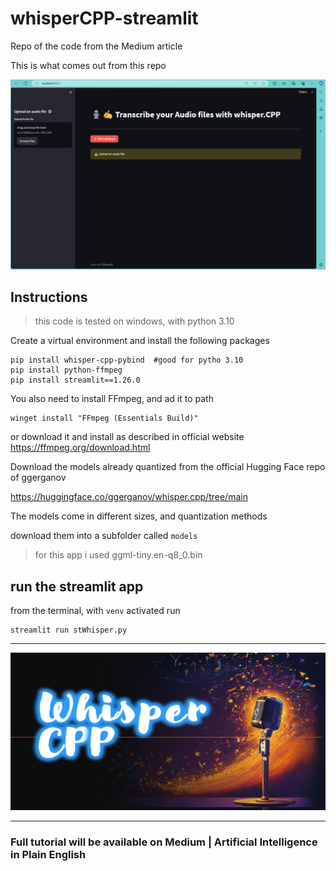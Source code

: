 # whisperCPP-streamlit


Repo of the code from the Medium article


This is what comes out from this repo

<img src='https://github.com/fabiomatricardi/whisperCPP-streamlit/raw/main/whisperCPP-streamlit.gif' width=950>


## Instructions

> this code is tested on windows, with python 3.10


Create a virtual environment and install the following packages
```
pip install whisper-cpp-pybind  #good for pytho 3.10
pip install python-ffmpeg
pip install streamlit==1.26.0
```


You also need to install FFmpeg, and ad it to path
```
winget install "FFmpeg (Essentials Build)"
```

or download it and install as described in official website https://ffmpeg.org/download.html


Download the models already quantized from the official Hugging Face repo of ggerganov

https://huggingface.co/ggerganov/whisper.cpp/tree/main

The models come in different sizes, and quantization methods

download them into a subfolder called `models`

> for this app i used ggml-tiny.en-q8_0.bin

## run the streamlit app

from the terminal, with `venv` activated run
```
streamlit run stWhisper.py
```

---

<img src='https://github.com/fabiomatricardi/whisperCPP-streamlit/raw/main/whisperCPP-social.jpg' width=800>

---

### Full tutorial will be available on Medium | Artificial Intelligence in Plain English



